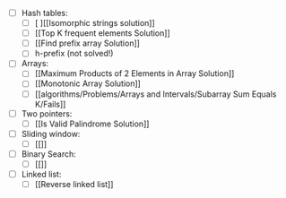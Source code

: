 - [ ] Hash tables:
	- [ ] [ ][[Isomorphic strings solution]]
	- [ ] [[Top K frequent elements Solution]]
	- [ ] [[Find prefix array Solution]]
	- [ ] h-prefix (not solved!)

- [ ] Arrays:
	- [ ] [[Maximum Products of 2 Elements in Array Solution]]
	- [ ] [[Monotonic Array Solution]]
	- [ ] [[algorithms/Problems/Arrays and Intervals/Subarray Sum Equals K/Fails]]

- [ ] Two pointers:
	- [ ] [[Is Valid Palindrome Solution]]

- [ ] Sliding window:
	- [ ] [[]]

- [ ] Binary Search:
	- [ ] [[]]
	
- [ ] Linked list:
	- [ ] [[Reverse linked list]]
